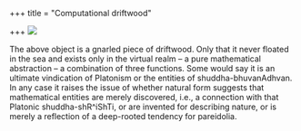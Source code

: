 +++
title = "Computational driftwood"

+++
[![](https://lh6.googleusercontent.com/-X6lJWTXMjR8/UcvgSLUSZCI/AAAAAAAACsY/wBrx9xfahPc/s800/falling_wood_small.jpg)](https://picasaweb.google.com/lh/photo/RFZRvh8D-R-RsgVdE4XHRtMTjNZETYmyPJy0liipFm0?feat=embedwebsite)

The above object is a gnarled piece of driftwood. Only that it never
floated in the sea and exists only in the virtual realm – a pure
mathematical abstraction – a combination of three functions. Some would
say it is an ultimate vindication of Platonism or the entities of
shuddha-bhuvanAdhvan. In any case it raises the issue of whether natural
form suggests that mathematical entities are merely discovered, i.e., a
connection with that Platonic shuddha-shR^iShTi, or are invented for
describing nature, or is merely a reflection of a deep-rooted tendency
for pareidolia.
